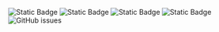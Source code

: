 ![Static Badge](https://img.shields.io/badge/blacklists-61-000000) ![Static Badge](https://img.shields.io/badge/blacklisted-3000625-cc0000) ![Static Badge](https://img.shields.io/badge/whitelisted-2254-00CC00) ![Static Badge](https://img.shields.io/badge/streaming_blacklist-28107-000000) ![GitHub issues](https://img.shields.io/github/issues/fabriziosalmi/blacklists)
